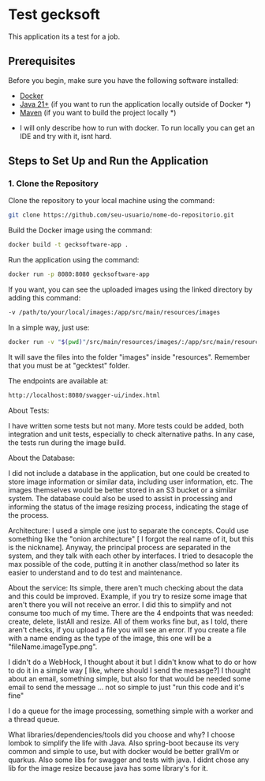 # Test gecksoft

This application its a test for a job.

## Prerequisites

Before you begin, make sure you have the following software installed:

- [Docker](https://www.docker.com/get-started)
- [Java 21+](https://adoptium.net/) (if you want to run the application locally outside of Docker *)
- [Maven](https://maven.apache.org/install.html) (if you want to build the project locally *)

* I will only describe how to run with docker. To run locally you can get an IDE and try with it, isnt hard.

## Steps to Set Up and Run the Application

### 1. Clone the Repository

Clone the repository to your local machine using the command:

```bash
git clone https://github.com/seu-usuario/nome-do-repositorio.git
```

Build the Docker image using the command:

```bash
docker build -t gecksoftware-app .
```

Run the application using the command:

```bash
docker run -p 8080:8080 gecksoftware-app
```

If you want, you can see the uploaded images using the linked directory by adding this command:

```bash
-v /path/to/your/local/images:/app/src/main/resources/images
```

In a simple way, just use:

```bash
docker run -v "$(pwd)"/src/main/resources/images/:/app/src/main/resources/images -p 8080:8080 gecksoftware-app
```

It will save the files into the folder "images" inside "resources". Remember that you must be at "gecktest" folder.

The endpoints are available at:

```bash
http://localhost:8080/swagger-ui/index.html
```

About Tests:

I have written some tests but not many. More tests could be added, both integration and unit tests,
especially to check alternative paths. In any case, the tests run during the image build.

About the Database:

I did not include a database in the application, but one could be created to store image information or similar data,
including user information, etc. The images themselves would be better stored in an S3 bucket or a similar system.
The database could also be used to assist in processing and informing the status of the image resizing process,
indicating the stage of the process.

Architecture:
I used a simple one just to separate the concepts. Could use something like the "onion architecture"
[ I forgot the real name of it, but this is the nickname]. Anyway, the principal process are separated in the system,
and they talk with each other by interfaces. I tried to desacople the max possible of the code, putting it in another
class/method so later its easier to understand and to do test and maintenance.

About the service:
Its simple, there aren't much checking about the data and this could be improved. Example, if you try to resize some
image that aren't there you will not receive an error. I did this to simplify and not consume too much of my time.
There are the 4 endpoints that was needed: create, delete, listAll and resize. All of them works fine but, as I told,
there aren't checks, if you upload a file you will see an error. If you create a file with a name ending as the type of
the image, this one will be a "fileName.imageType.png".

I didn't do a WebHock, I thought about it but I didn't know what to do or how to do it in a simple way
[ like, where should I send the mesasge?]
I thought about an email, something simple, but also for that would be needed some email to send the message ... not so
simple to just "run this code and it's fine"

I do a queue for the image processing, something simple with a worker and a thread queue.

What libraries/dependencies/tools did you choose and why?
I choose lombok to simplify the life with Java. Also spring-boot because its very common and simple to use,
but with docker would be better grallVm or quarkus. Also some libs for swagger and tests with java. I didnt chose any
lib for the image resize because java has some library's for it. 


